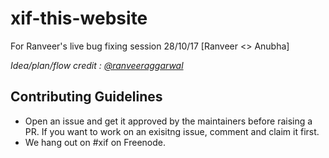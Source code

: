# xif-this-website
For Ranveer's live bug fixing session 28/10/17 [Ranveer &lt;> Anubha]

*Idea/plan/flow credit : [@ranveeraggarwal](https://github.com/ranveeraggarwal)*

## Contributing Guidelines

* Open an issue and get it approved by the maintainers before raising a PR. If you want to work on an exisitng issue, comment and claim it first.
* We hang out on #xif on Freenode.

